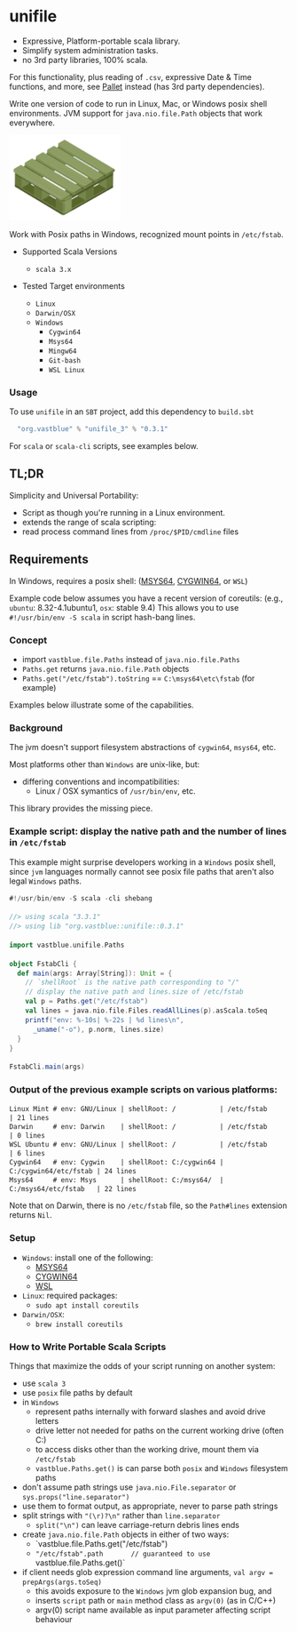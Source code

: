 # unifile

+ Expressive, Platform-portable scala library.
+ Simplify system administration tasks.
+ no 3rd party libraries, 100% scala.

For this functionality, plus reading of `.csv`, expressive Date & Time functions, and more, see [Pallet](https://github.com/philwalk/unifile) instead (has 3rd party dependencies).

Write one version of code to run in Linux, Mac, or Windows posix shell environments.
JVM support for `java.nio.file.Path` objects that work everywhere.

<img alt="unifile image" width=200 src="images/plastic-pallet.png">

Work with Posix paths in Windows, recognized mount points in `/etc/fstab`.

* Supported Scala Versions
  * `scala 3.x`

* Tested Target environments
  * `Linux`
  * `Darwin/OSX`
  * `Windows`
    * `Cygwin64`
    * `Msys64`
    * `Mingw64`
    * `Git-bash`
    * `WSL Linux`

### Usage

To use `unifile` in an `SBT` project, add this dependency to `build.sbt`
```sbt
  "org.vastblue" % "unifile_3" % "0.3.1"
```
For `scala` or `scala-cli` scripts, see examples below.

## TL;DR
Simplicity and Universal Portability:
* Script as though you're running in a Linux environment.
* extends the range of scala scripting:
* read process command lines from `/proc/$PID/cmdline` files
## Requirements
In Windows, requires a posix shell:
  ([MSYS64](https://msys2.org), [CYGWIN64](https://www.cygwin.com), or `WSL`)

Example code below assumes you have a recent version of coreutils:
  (e.g., `ubuntu`: 8.32-4.1ubuntu1, `osx`: stable 9.4)
This allows you to use `#!/usr/bin/env -S scala` in script hash-bang lines.

### Concept
  * import `vastblue.file.Paths` instead of `java.nio.file.Paths`
  * `Paths.get` returns `java.nio.file.Path` objects
  * `Paths.get("/etc/fstab").toString` == `C:\msys64\etc\fstab` (for example)

Examples below illustrate some of the capabilities.

### Background
The jvm doesn't support filesystem abstractions of `cygwin64`, `msys64`, etc.

Most platforms other than `Windows` are unix-like, but:
 * differing conventions and incompatibilities:
   * Linux / OSX symantics of `/usr/bin/env`, etc.

This library provides the missing piece.

### Example script: display the native path and the number of lines in `/etc/fstab`
This example might surprise developers working in a `Windows` posix shell, since `jvm` languages normally cannot see posix file paths that aren't also legal `Windows` paths.

```scala
#!/usr/bin/env -S scala -cli shebang

//> using scala "3.3.1"
//> using lib "org.vastblue::unifile::0.3.1"

import vastblue.unifile.Paths

object FstabCli {
  def main(args: Array[String]): Unit = {
    // `shellRoot` is the native path corresponding to "/"
    // display the native path and lines.size of /etc/fstab
    val p = Paths.get("/etc/fstab")
    val lines = java.nio.file.Files.readAllLines(p).asScala.toSeq
    printf("env: %-10s| %-22s | %d lines\n",
      _uname("-o"), p.norm, lines.size)
  }
}

FstabCli.main(args)
```
### Output of the previous example scripts on various platforms:
```
Linux Mint # env: GNU/Linux | shellRoot: /           | /etc/fstab            | 21 lines
Darwin     # env: Darwin    | shellRoot: /           | /etc/fstab            | 0 lines
WSL Ubuntu # env: GNU/Linux | shellRoot: /           | /etc/fstab            | 6 lines
Cygwin64   # env: Cygwin    | shellRoot: C:/cygwin64 | C:/cygwin64/etc/fstab | 24 lines
Msys64     # env: Msys      | shellRoot: C:/msys64/  | C:/msys64/etc/fstab   | 22 lines
```
Note that on Darwin, there is no `/etc/fstab` file, so the `Path#lines` extension returns `Nil`.

### Setup
  * `Windows`: install one of the following:
    * [MSYS64](https://msys2.org)
    * [CYGWIN64](https://www.cygwin.com)
    * [WSL](https://learn.microsoft.com/en-us/windows/wsl/install)
  * `Linux`: required packages:
    * `sudo apt install coreutils`
  * `Darwin/OSX`:
    * `brew install coreutils`

### How to Write Portable Scala Scripts
Things that maximize the odds of your script running on another system:
  * use `scala 3`
  * use `posix` file paths by default
  * in `Windows`
    * represent paths internally with forward slashes and avoid drive letters
    * drive letter not needed for paths on the current working drive (often C:)
    * to access disks other than the working drive, mount them via `/etc/fstab`
    * `vastblue.Paths.get()` is can parse both `posix` and `Windows` filesystem paths
  * don't assume path strings use `java.nio.File.separator` or `sys.props("line.separator")`
  * use them to format output, as appropriate, never to parse path strings
  * split strings with `"(\r)?\n"` rather than `line.separator`
    * `split("\n")` can leave carriage-return debris lines ends
  * create `java.nio.file.Path` objects in either of two ways:
    * `vastblue.file.Paths.get("/etc/fstab")
    * `"/etc/fstab".path       // guaranteed to use `vastblue.file.Paths.get()`
  * if client needs glob expression command line arguments, `val argv = prepArgs(args.toSeq)`
    * this avoids exposure to the `Windows` jvm glob expansion bug, and
    * inserts `script` path or `main` method class as `argv(0)` (as in C/C++)
    * argv(0) script name available as input parameter affecting script behaviour

